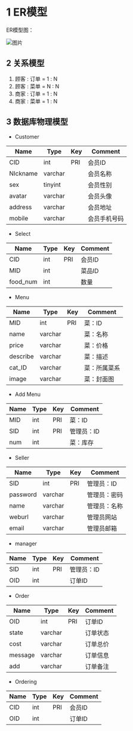 1 ER模型
================

ER模型图：

![图片](/UML/pictures/ERmodel.png)

## 2 关系模型
1. 顾客 : 订单 = 1 : N
1. 顾客 : 菜单 = N : N
1. 商家 : 订单 = 1 : N
1. 商家 : 菜单 = 1 : N

## 3 数据库物理模型

* Customer

| Name  | Type | Key | Comment | 
|-|-|-|-|
| CID | int | PRI | 会员ID | 
| NIckname | varchar |    | 会员名称 | 
| sex | tinyint |    | 会员性别 | 
| avatar | varchar |    | 会员头像 | 
| address | varchar |    | 会员地址 | 
| mobile | varchar |    | 会员手机号码 | 


* Select

| Name  | Type | Key | Comment | 
|-|-|-|-|
| CID   | int   | PRI   | 会员ID   | 
| MID   | int   |    | 菜品ID   | 
| food_num   | int   |    | 数量   | 


* Menu

| Name  | Type | Key | Comment | 
|-|-|-|-|
| MID | int | PRI | 菜：ID | 
| name | varchar |    | 菜：名称 | 
| price | varchar |    | 菜：价格 | 
| describe | varchar |    | 菜：描述 | 
| cat_ID | varchar |    | 菜：所属菜系 | 
| image | varchar |    | 菜：封面图 | 


* Add Menu

| Name  | Type | Key | Comment | 
|-|-|-|-|
| MID | int | PRI | 菜：ID | 
| SID | int | PRI | 管理员：ID | 
| num   | int   |    | 菜：库存   | 


* Seller

| Name  | Type | Key | Comment | 
|-|-|-|-|
| SID | int | PRI | 管理员：ID | 
| password   | varchar   |    | 管理员：密码   | 
| name   | varchar   |    | 管理员：名称   | 
| weburl   | varchar   |    | 管理员网站   | 
| email   | varchar   |    | 管理员邮箱   | 


* manager

| Name  | Type | Key | Comment | 
|-|-|-|-|
| SID | int | PRI | 管理员：ID | 
| OID | int |    | 订单ID | 


* Order

| Name  | Type | Key | Comment | 
|-|-|-|-|
| OID | int | PRI | 订单ID | 
| state   | varchar   |    | 订单状态   | 
| cost   | varchar   |    | 订单总价   | 
| message   | varchar   |    | 订单信息   | 
| add   | varchar   |    | 订单备注   | 


* Ordering

| Name  | Type | Key | Comment | 
|-|-|-|-|
| CID | int | PRI | 会员ID | 
| OID | int |    | 订单ID | 





